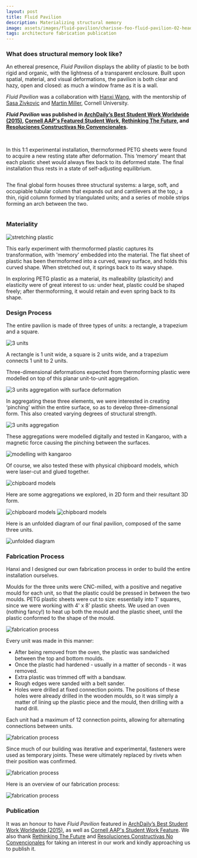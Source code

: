 ```yaml
---
layout: post
title: Fluid Pavilion
description: Materializing structural memory
image: assets/images/fluid-pavilion/charisse-foo-fluid-pavilion-02-header.jpg
tags: architecture fabrication publication
---
```


<h3>What does structural memory look like?</h3>

<p>An ethereal presence, <i>Fluid Pavilion</i> displays the ability of plastic to be both rigid and organic, with the lightness of a transparent enclosure. Built upon spatial, material, and visual deformations, the pavilion is both clear and hazy, open and closed: as much a window frame as it is a wall.</p>

<p><i>Fluid Pavilion</i> was a collaboration with <a href="https://www.linkedin.com/in/hanxi-wang-868908137" target="_blank">Hanxi Wang</a>, with the mentorship of <a href="https://aap.cornell.edu/people/sasa-zivkovic" target="_blank">Sasa Zivkovic</a> and <a href="https://aap.cornell.edu/people/martin-miller" target="_blank">Martin Miller</a>, Cornell University.</p>

<p><strong><i>Fluid Pavilion</i> was published in
<a href="https://www.archdaily.com/771146/the-best-student-work-worldwide-archdaily-readers-show-us-their-studio-projects" target="_blank">ArchDaily’s Best Student Work Worldwide (2015)</a>,
<a href="https://aap.cornell.edu/student-work/fluid-pavilion" target="_blank">Cornell AAP's Featured Student Work</a>,
<a href="https://www.re-thinkingthefuture.com/temporary-structure/fluid-pavilion-hanxi-charisse/" target="_blank">Rethinking The Future</a>, and
<a href="https://www.facebook.com/rcnc.fauucs/posts/1309734725777266" target="_blank">Resoluciones Constructivas No Convencionales</a>.</strong></p>

<span class="image fit"><img src="{% link assets/images/fluid-pavilion/charisse-foo-fluid-pavilion-01.jpg %}" alt="" /></span>
<span class="image fit"><img src="{% link assets/images/fluid-pavilion/charisse-foo-fluid-pavilion-03.jpg %}" alt="" /></span>

<p>In this 1:1 experimental installation, thermoformed PETG sheets were found to acquire a new resting state after deformation. This ‘memory’ meant that each plastic sheet would always flex back to its deformed state. The final installation thus rests in a state of self-adjusting equilibrium.</p>

<span class="image fit"><img src="{% link assets/images/fluid-pavilion/charisse-foo-fluid-pavilion-05.jpg %}" alt="" /></span>

<p>
The final global form houses three structural systems: a large, soft, and occupiable tubular column that expands out and cantilevers at the top,; a thin, rigid column formed by triangulated units; and a series of mobile strips forming an arch between the two.</p>

<span class="image fit"><img src="{% link assets/images/fluid-pavilion/charisse-foo-fluid-pavilion-06.jpg %}" alt="" /></span>

<h3>Materiality</h3>
<!-- Image Grid -->
<div class="row">
	<div class="6u 12u$(small)">
		<span class="image fit"><img src="{% link assets/images/fluid-pavilion/charisse-foo-fluid-pavilion-24.gif %}" alt="stretching plastic" /></span>
	</div>
	<div class="6u$ 12u$(small)">
			<p>This early experiment with thermoformed plastic captures its transformation, with 'memory' embedded into the material. The flat sheet of plastic has been thermoformed into a curved, wavy surface, and holds this curved shape. When stretched out, it springs back to its wavy shape. </p><p>In exploring PETG plastic as a material, its malleability (plasticity) and elasticity were of great interest to us: under heat, plastic could be shaped freely; after thermoforming, it would retain and even spring back to its shape.</p>
	</div>
</div>

<h3>Design Process</h3>
<p>The entire pavilion is made of three types of units: a rectangle, a trapezium and a square.</p>

<span class="image fit"><img src="{% link assets/images/fluid-pavilion/charisse-foo-fluid-pavilion-12.jpg %}" alt="3 units" /></span>

<p>A rectangle is 1 unit wide, a square is 2 units wide, and a trapezium connects 1 unit to 2 units. </p>
<p>Three-dimensional deformations expected from thermoforming plastic were modelled on top of this planar unit-to-unit aggregation.</p>

<span class="image fit"><img src="{% link assets/images/fluid-pavilion/charisse-foo-fluid-pavilion-13.jpg %}" alt="3 units aggregation with surface deformation" /></span>

<p>In aggregating these three elements, we were interested in creating ‘pinching’ within the entire surface, so as to develop three-dimensional form. This also created varying degrees of structural strength.</p>
<span class="image fit"><img src="{% link assets/images/fluid-pavilion/charisse-foo-fluid-pavilion-14.jpg %}" alt="3 units aggregation" /></span>

<p>These aggregations were modelled digitally and tested in Kangaroo, with a magnetic force causing the pinching between the surfaces. </p>

<span class="image fit"><img src="{% link assets/images/fluid-pavilion/charisse-foo-fluid-pavilion-15.jpg %}" alt="modelling with kangaroo" /></span>

<p>Of course, we also tested these with physical chipboard models, which were laser-cut and glued together.</p>
<span class="image fit"><img src="{% link assets/images/fluid-pavilion/charisse-foo-fluid-pavilion-10.jpg %}" alt="chipboard models" /></span>
<p> Here are some aggregations we explored, in 2D form and their resultant 3D form. </p>
<span class="image fit"><img src="{% link assets/images/fluid-pavilion/charisse-foo-fluid-pavilion-16.jpg %}" alt="chipboard models" /></span>
<span class="image fit"><img src="{% link assets/images/fluid-pavilion/charisse-foo-fluid-pavilion-09.jpg %}" alt="chipboard models" /></span>
<p>Here is an unfolded diagram of our final pavilion, composed of the same three units.</p>
<span class="image fit"><img src="{% link assets/images/fluid-pavilion/charisse-foo-fluid-pavilion-04.jpg %}" alt="unfolded diagram" /></span>

<h3>Fabrication Process</h3>
<p>Hanxi and I designed our own fabrication process in order to build the entire installation ourselves.</p>

<p>Moulds for the three units were CNC-milled, with a positive and negative mould for each unit, so that the plastic could be pressed in between the two moulds. PETG plastic sheets were cut to size: essentially into 1' squares, since we were working with 4' x 8' plastic sheets. We used an oven (nothing fancy!) to heat up both the mould and the plastic sheet, until the plastic conformed to the shape of the mould.</p>

<span class="image fit"><img src="{% link assets/images/fluid-pavilion/charisse-foo-fluid-pavilion-18.jpg %}" alt="fabrication process" /></span>

<p>Every unit was made in this manner: <ul>
<li>After being removed from the oven, the plastic was sandwiched between the top and bottom moulds.</li><li> Once the plastic had hardened - usually in a matter of seconds - it was removed.</li><li>Extra plastic was trimmed off with a bandsaw.</li><li>Rough edges were sanded with a belt sander.</li><li>Holes were drilled at fixed connection points. The positions of these holes were already drilled in the wooden moulds, so it was simply a matter of lining up the plastic piece and the mould, then drilling with a hand drill. </li></ul>Each unit had a maximum of 12 connection points, allowing for alternating connections between units.</p>

<span class="image fit"><img src="{% link assets/images/fluid-pavilion/charisse-foo-fluid-pavilion-17.jpg %}" alt="fabrication process" /></span>

<p>Since much of our building was iterative and experimental, fasteners were used as temporary joints. These were ultimately replaced by rivets when their position was confirmed.</p>
<span class="image fit"><img src="{% link assets/images/fluid-pavilion/charisse-foo-fluid-pavilion-26.jpg %}" alt="fabrication process" /></span>
<p>Here is an overview of our fabrication process:</p>
<span class="image fit"><img src="{% link assets/images/fluid-pavilion/charisse-foo-fluid-pavilion-08.jpg %}" alt="fabrication process" /></span>

<h3>Publication</h3>
<p>It was an honour to have <i>Fluid Pavilion</i> featured in <a href="https://www.archdaily.com/771146/the-best-student-work-worldwide-archdaily-readers-show-us-their-studio-projects" target="_blank">ArchDaily’s Best Student Work Worldwide (2015)</a>, as well as 
<a href="https://aap.cornell.edu/student-work/fluid-pavilion" target="_blank">Cornell AAP's Student Work Feature</a>. We also thank 
<a href="https://www.re-thinkingthefuture.com/temporary-structure/fluid-pavilion-hanxi-charisse/" target="_blank">Rethinking The Future</a> and <a href="https://www.facebook.com/rcnc.fauucs/posts/1309734725777266" target="_blank">Resoluciones Constructivas No Convencionales</a> for taking an interest in our work and kindly approaching us to publish it.</p>

<!-- Image Grid -->
<div class="row">
	<div class="6u 12u$(small)">
		<span class="image fit"><img src="{% link assets/images/fluid-pavilion/charisse-foo-fluid-pavilion-21.jpg %}" alt="" /></span>
	</div>
	<div class="6u$ 12u$(small)">
		<span class="image fit"><img src="{% link assets/images/fluid-pavilion/charisse-foo-fluid-pavilion-25.jpg %}" alt="" /></span>
	</div>
	<!-- Break -->
		<div class="6u 12u$(small)">
		<span class="image fit"><img src="{% link assets/images/fluid-pavilion/charisse-foo-fluid-pavilion-27.jpg %}" alt="" /></span>
	</div>
		<div class="6u$ 12u$(small)">
		<span class="image fit"><img src="{% link assets/images/fluid-pavilion/charisse-foo-fluid-pavilion-28.jpg %}" alt="" /></span>
	</div>
</div>
